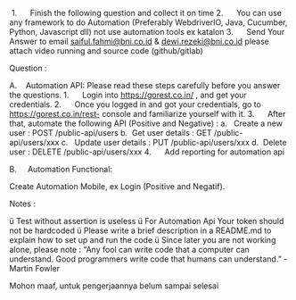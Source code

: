 1.      Finish the following question and collect it on time
2.      You can use any framework to do Automation (Preferably WebdriverIO, Java, Cucumber, Python, Javascript dll) not use automation tools ex katalon
3.      Send Your Answer to email saiful.fahmi@bni.co.id & dewi.rezeki@bni.co.id please attach video running and source code (github/gitlab)
 
 

Question :

A.    Automation API:
Please read these steps carefully before you answer the questions.
1.      Login into https://gorest.co.in/ , and get your credentials.
2.      Once you logged in and got your credentials, go to https://gorest.co.in/rest- console and familiarize yourself with it.
3.      After that, automate the following API (Positive and Negative) :
a.   Create a new user : POST /public-api/users
b.  Get user details : GET /public-api/users/xxx
c.   Update user details : PUT /public-api/users/xxx
d.  Delete user : DELETE /public-api/users/xxx
4.      Add reporting for automation api
 

B.     Automation Functional:

Create Automation Mobile, ex Login (Positive and Negatif).
 

Notes :

ü Test without assertion is useless
ü For Automation Api Your token should not be hardcoded
ü Please write a brief description in a README.md to explain how to set up and run the code
ü Since later you are not working alone, please note : “Any fool can write code that a computer can understand. Good programmers write code that humans can understand.” - Martin Fowler


Mohon maaf, untuk pengerjaannya belum sampai selesai
